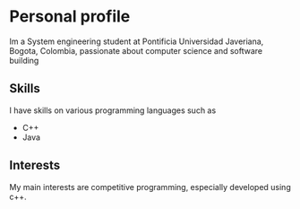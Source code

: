 # Personal profile

Im a System engineering student at Pontificia Universidad Javeriana, Bogota, Colombia, passionate about computer science and software building

## Skills

I have skills on various programming languages such as
 

 - C++
 - Java

## Interests

My main interests are competitive programming, especially developed using c++. 
